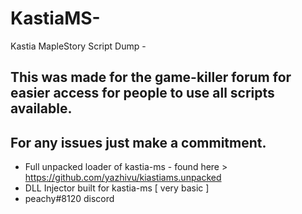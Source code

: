# KastiaMS-
Kastia MapleStory Script Dump -

## This was made for the game-killer forum for easier access for people to use all scripts available.
## For any issues just make a commitment.
- Full unpacked loader of kastia-ms - found here > https://github.com/yazhivu/kiastiams.unpacked
- DLL Injector built for kastia-ms [ very basic ]
- peachy#8120 discord
